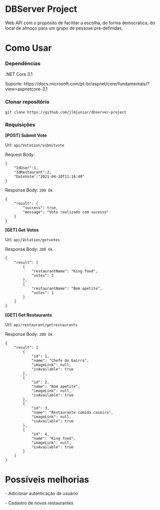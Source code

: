 # DBServer Project
<p>Web API com o propósito de facilitar a escolha, de forma democrática, do local de almoço para um grupo de pessoas pré-definidas.</p>

# Como Usar

<h3>Dependências</h3>
<p>.NET Core 3.1</p>
<p>Suporte: https://docs.microsoft.com/pt-br/aspnet/core/fundamentals/?view=aspnetcore-3.1</p>

<h3>Clonar repositório</h3>
<pre><code>git clone https://github.com/jlmjunior/dbserver-project</code></pre>

<h3>Requisições</h3>
<p><strong>[POST] Submit Vote</strong></p>
<p>Url: <code>api/Votation/submitvote</code></p>
<p>Request Body:</p>
<pre><code>{
    "IdUser":1,
    "IdRestaurant":2,
    "DateVote":"2021-04-20T11:16:40"
}</code></pre>

<p>Response Body: <code>200 Ok</code></p>
<pre><code>{
    "result": {
        "success": true,
        "message": "Voto realizado com sucesso"
    }
}</code></pre>

<p><strong>[GET] Get Votes</strong></p>
<p>Url: <code>api/Votation/getvotes</code></p>
<p>Response Body: <code>200 Ok</code></p>
<pre><code>{
    "result": [
        {
            "restaurantName": "King food",
            "votes": 2
        },
        {
            "restaurantName": "Bom apetite",
            "votes": 1
        }
    ]
}</code></pre>

<p><strong>[GET] Get Restaurants</strong></p>
<p>Url: <code>api/restaurant/getrestaurants</code></p>
<p>Response Body: <code>200 Ok</code></p>
<pre><code>{
    "result": [
        {
            "id": 1,
            "name": "Chefe do bairro",
            "imageLink": null,
            "isAvailable": true
        },
        {
            "id": 2,
            "name": "Bom apetite",
            "imageLink": null,
            "isAvailable": true
        },
        {
            "id": 3,
            "name": "Restaurante comida caseira",
            "imageLink": null,
            "isAvailable": true
        },
        {
            "id": 4,
            "name": "King food",
            "imageLink": null,
            "isAvailable": true
        }
    ]
}</code></pre>

# Possíveis melhorias
<p>- Adicionar autenticação de usuário</p>
<p>- Cadastro de novos restaurantes</p>
